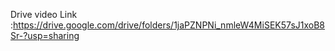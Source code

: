 Drive video Link :https://drive.google.com/drive/folders/1jaPZNPNi_nmleW4MiSEK57sJ1xoB8Sr-?usp=sharing

